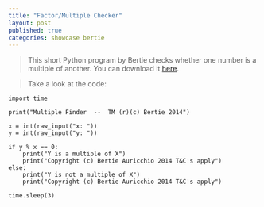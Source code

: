 ```yaml
---
title: "Factor/Multiple Checker"
layout: post
published: true
categories: showcase bertie
---
```


> This short Python program by Bertie checks whether one number is a multiple of another.
> You can download it [here](/files/showcase/Bertie/factor-multiple-checker.py).

> Take a look at the code:

    import time

    print("Multiple Finder  --  TM (r)(c) Bertie 2014")

    x = int(raw_input("x: "))
    y = int(raw_input("y: "))

    if y % x == 0:
        print("Y is a multiple of X")
        print("Copyright (c) Bertie Auricchio 2014 T&C's apply")
    else:
        print("Y is not a multiple of X")
        print("Copyright (c) Bertie Auricchio 2014 T&C's apply")

    time.sleep(3)

